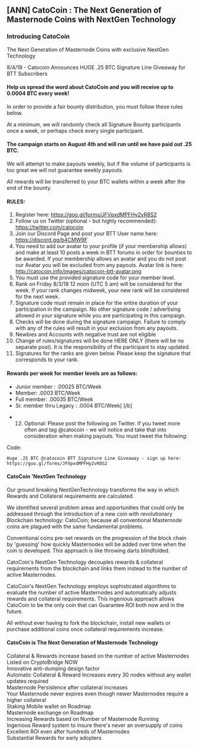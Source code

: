 ## [ANN] CatoCoin : The Next Generation of Masternode Coins with NextGen Technology 

### Introducing CatoCoin  

The Next Generation of Masternode Coins 
with exclusive NextGen Technology

8/4/18 - Catocoin Announces HUGE 
.25 BTC Signature Line Giveaway
for BTT Subscribers 


#### Help us spread the word about CatoCoin and you will receive up to 0.0004 BTC every week! 

In order to provide a fair bounty distribution, you must follow these rules below.

At a minimum, we will randomly check all Signature Bounty participants once a week, or perhaps check every single participant.

#### The campaign starts on August 4th and will run until we have paid out .25 BTC.
 
We will attempt to make payouts weekly, but if the volume of participants is too great we will not guarantee weekly payouts. 

All rewards will be transferred to your BTC wallets within a week after the end of the bounty.



#### RULES:

1. Register here:  https://goo.gl/forms/JFVpxdMPFHy2vR8S2 
2. Follow us on Twitter (optional - but highly recommended): https://twitter.com/catocoin
3. Join our Discord Page and post your BTT User name here: https://discord.gg/b4CMW9F
4. You need to add our avatar to your profile (if your membership allows) and make at least 10 posts a week in BTT forums in order 
    for bounties to be awarded. If your membership allows an avatar and you do not post our Avatar you will be excluded from any payouts. 
    Avatar link is here: http://catocoin.info/images/catocoin-btt-avatar.png
5. You must use the provided signature code for your member level.
6. Rank on Friday 8/3/18 12 noon (UTC 5 am) will be considered for the week. If your rank changes midweek, your new rank will  be considered for the next week.
7. Signature code must remain in place for the entire duration of your participation in the campaign. No other signature code / advertising allowed in 
your signature while you are participating in this campaign. 
8. Checks will be done during the signature campaign. Failure to comply with any of the rules will result in your exclusion from any payouts.
9. Newbies and Accounts with negative trust are not eligible
10. Change of rules/signatures will be done HERE ONLY (there will be no separate post). It is the responsibility of the participant to stay updated.
11. Signatures for the ranks are given below. Please keep the signature that corresponds to your rank. 


#### Rewards per week for member levels are as follows:
* Junior member : .00025 BTC/Week
* Member: .0003 BTC/Week
* Full member: .00035 BTC/Week
* Sr. member thru Legacy : .0004 BTC/Week[
[/b]
- 12. Optional: Please post the following on Twitter. If you tweet more often and tag @catocoin - we will notice and take that into consideration 
when making payouts.  You must tweet the following:

Code:

    Huge .25 BTC @catocoin BTT Signature Line Giveaway - sign up here: https://goo.gl/forms/JFVpxdMPFHy2vR8S2 

#### CatoCoin 'NextGen Technology


Our ground breaking NextGenTechnology transforms the way in which Rewards and Collateral requirements are calculated. 

We identified several problem areas and opportunities that could only be addressed through the introduction of a new coin with 
revolutionary Blockchain technology: CatoCoin; because all conventional Masternode coins are plagued with the same fundamental problems. 

Conventional coins pre-set rewards on the progression of the block chain by 'guessing' how quickly Masternodes will be added over 
time when the coin is developed. This approach is like throwing darts blindfolded. 

CatoCoin's NextGen Technology decouples rewards & collateral requirements from the blockchain and links them instead to the 
number of active Masternodes. 

CatoCoin's NextGen Technology employs sophisticated algorithms to evaluate the number of active Masternodes and automatically adjusts 
rewards and collateral requirements. This ingenious approach allows CatoCoin to be the only coin that can Guarantee ROI both now and in the future. 

All without ever having to fork the blockchain, install new wallets or purchase additional coins once collateral requirements increase.


#### CatoCoin is The Next Generation of Masternode Technology



  Collateral & Rewards increase based on the number of active Masternodes  
  Listed on CryptoBridge NOW  
  Innovative anti-dumping design factor  
  Automatic Collateral & Reward Increases every 30 nodes without any wallet updates required  
  Masternode Persistence after collateral increases  
  Your Masternode never expires even though newer Masternodes require a higher collateral  
  Staking Mobile wallet on Roadmap  
  Masternode exchange on Roadmap  
  Increasing Rewards based on Number of Masternode Running  
  Ingenious Reward system to insure there's never an oversupply of coins  
  Excellent ROI even after hundreds of Masternodes  
  Substantial Rewards for early adopters  